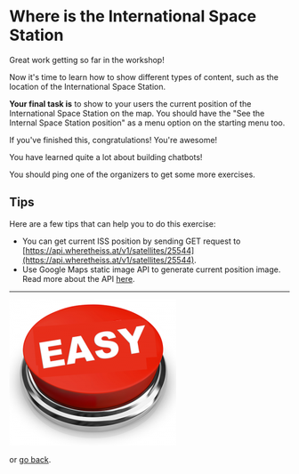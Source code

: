 # Where is the International Space Station

Great work getting so far in the workshop!

Now it's time to learn how to show different types of content, such as the location of the International Space Station.

**Your final task is** to show to your users the current position of the International Space Station on the map. You should have the "See the Internal Space Station position" as a menu option on the starting menu too.


If you've finished this, congratulations! You're awesome! 

You have learned quite a lot about building chatbots! 

You should ping one of the organizers to get some more exercises.

## Tips

Here are a few tips that can help you to do this exercise:

- You can get current ISS position by sending GET request to [https://api.wheretheiss.at/v1/satellites/25544](https://api.wheretheiss.at/v1/satellites/25544).
- Use Google Maps static image API to generate current position image. Read more about the API [here](https://developers.google.com/maps/documentation/static-maps/?hl=en).

------

[![Done](../assets/done.png)](../README.md)

or [go back](../exercise-08.md).
